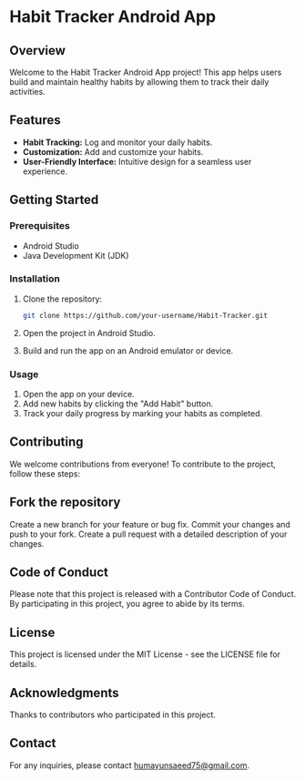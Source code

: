 # Habit Tracker Android App

## Overview

Welcome to the Habit Tracker Android App project! This app helps users build and maintain healthy habits by allowing them to track their daily activities.

## Features

- **Habit Tracking:** Log and monitor your daily habits.
- **Customization:** Add and customize your habits.
- **User-Friendly Interface:** Intuitive design for a seamless user experience.

## Getting Started

### Prerequisites

- Android Studio
- Java Development Kit (JDK)

### Installation

1. Clone the repository:

    ```bash
    git clone https://github.com/your-username/Habit-Tracker.git
    ```

2. Open the project in Android Studio.

3. Build and run the app on an Android emulator or device.

### Usage

1. Open the app on your device.
2. Add new habits by clicking the "Add Habit" button.
3. Track your daily progress by marking your habits as completed.


## Contributing
We welcome contributions from everyone! To contribute to the project, follow these steps:

## Fork the repository
Create a new branch for your feature or bug fix.
Commit your changes and push to your fork.
Create a pull request with a detailed description of your changes.

## Code of Conduct
Please note that this project is released with a Contributor Code of Conduct. By participating in this project, you agree to abide by its terms.

## License
This project is licensed under the MIT License - see the LICENSE file for details.

## Acknowledgments
Thanks to contributors who participated in this project.

## Contact
For any inquiries, please contact humayunsaeed75@gmail.com.

